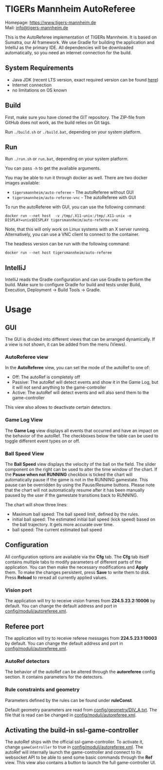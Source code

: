 # TIGERs Mannheim AutoReferee

Homepage: https://www.tigers-mannheim.de  
Mail: info@tigers-mannheim.de

This is the AutoReferee implementation of TIGERs Mannheim. It is based on Sumatra, our AI framework.
We use Gradle for building the application and IntelliJ as the primary IDE.
All dependencies will be downloaded automatically, so you need an internet connection for the build.

## System Requirements
 * Java JDK (recent LTS version, exact required version can be
  found [here](buildSrc/src/main/groovy/sumatra.java.gradle))
 * Internet connection
 * no limitations on OS known

## Build
First, make sure you have cloned the GIT repository. The ZIP-file from GitHub does not work, as the build relies on Git tags.

Run `./build.sh` or `./build.bat`, depending on your system platform.

## Run
Run `./run.sh` or `run.bat`, depending on your system platform.

You can pass `-h` to get the available arguments.

You may be able to run it through docker as well. There are two docker images available:
 * `tigersmannheim/auto-referee` - The autoReferee without GUI
 * `tigersmannheim/auto-referee-vnc` - The autoReferee with GUI

To run the autoReferee with GUI, you can use the following command:

```shell
docker run --net host  -v /tmp/.X11-unix:/tmp/.X11-unix -e DISPLAY=unix$DISPLAY tigersmannheim/auto-referee-vnc
```

Note, that this will only work on Linux systems with an X server running.
Alternatively, you can use a VNC client to connect to the container.

The headless version can be run with the following command:

```shell
docker run --net host tigersmannheim/auto-referee
```

## IntelliJ
IntelliJ reads the Gradle configuration and can use Gradle to perform the build.
Make sure to configure Gradle for build and tests under Build, Execution, Deployment -> Build Tools -> Gradle.

# Usage

## GUI
The GUI is divided into different views that can be arranged dynamically. If a view is not shown, it can be added
from the menu (Views).

### AutoReferee view
In the **AutoReferee** view, you can set the mode of the autoRef to one of:
 * Off: The autoRef is completely off
 * Passive: The autoRef will detect events and show it in the Game Log, but it will not send anything to the game-controller
 * Active: The autoRef will detect events and will also send them to the game-controller

This view also allows to deactivate certain detectors.

### Game Log View
The **Game Log** view displays all events that occurred and have an impact on the behavior of the autoRef. The checkboxes below the table can be used to toggle different event types on or off.

### Ball Speed View
The **Ball Speed** view displays the velocity of the ball on the field. The slider component on the right can be used to alter the time window of the chart. If the **Pause when not RUNNING** checkbox is ticked the chart will automatically pause if the game is not in the RUNNING gamestate. This pause can be overridden by using the Pause/Resume buttons. Please note that the chart will not automatically resume after it has been manually paused by the user if the gamestate transitions back to RUNNING.

The chart will show three lines:
 * Maximum ball speed: The ball speed limit, defined by the rules.
 * initial ball speed: The estimated initial ball speed (kick speed) based on the ball trajectory. It gets more accurate over time.
 * ball speed: The current estimated ball speed

## Configuration
All configuration options are available via the **Cfg** tab. The **Cfg** tab itself contains multiple tabs to modify parameters of different parts of the application. You can then make the necessary modifications and **Apply** them. To make the changes persistent, press **Save** to write them to disk. Press **Reload** to reread all currently applied values.

### Vision port
The application will try to receive vision frames from **224.5.23.2:10006** by default.
You can change the default address and port in [config/moduli/autoreferee.xml](config/moduli/autoreferee.xml).

## Referee port
The application will try to receive referee messages from **224.5.23.1:10003** by default.
You can change the default address and port in [config/moduli/autoreferee.xml](config/moduli/autoreferee.xml).

### AutoRef detectors
The behavior of the autoRef can be altered through the **autoreferee** config section. It contains parameters for the
detectors.

### Rule constraints and geometry
Parameters defined by the rules can be found under **ruleConst**. 

Default geometry parameters are read from [config/geometry/DIV_A.txt](config/geometry/DIV_A.txt).
The file that is read can be changed in [config/moduli/autoreferee.xml](config/moduli/autoreferee.xml).

## Activating the build-in ssl-game-controller
The autoRef ships with the official ssl-game-controller. To activate it, change `gameController` to true in [config/moduli/autoreferee.xml](config/moduli/autoreferee.xml).
The autoRef will internally launch the game-controller and connect to its websocket API
to be able to send some basic commands through the **Ref** view.
This view also contains a button to launch the full game-controller UI.
